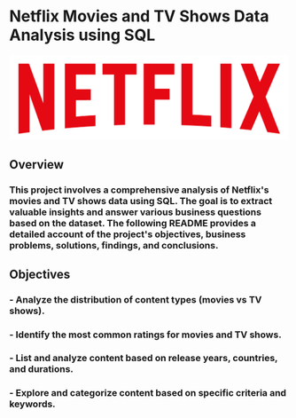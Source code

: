 # Netflix Movies and TV Shows Data Analysis using SQL

![Netflix Logo](https://github.com/ver369/sql_project_netflix/blob/main/logo.png)

## Overview
### This project involves a comprehensive analysis of Netflix's movies and TV shows data using SQL. The goal is to extract valuable insights and answer various business questions based on the dataset. The following README provides a detailed account of the project's objectives, business problems, solutions, findings, and conclusions.

## Objectives
### - Analyze the distribution of content types (movies vs TV shows).
### - Identify the most common ratings for movies and TV shows.
### - List and analyze content based on release years, countries, and durations.
### - Explore and categorize content based on specific criteria and keywords.
